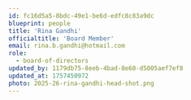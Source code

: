 ```yaml
---
id: fc16d5a5-8bdc-49e1-be6d-edfc8c83a9dc
blueprint: people
title: 'Rina Gandhi'
officialtitle: 'Board Member'
email: rina.b.gandhi@hotmail.com
role:
  - board-of-directors
updated_by: 1179db75-8eeb-4bad-8e60-d5005aef7ef8
updated_at: 1757450972
photo: 2025-26-rina-gandhi-head-shot.png
---
```

